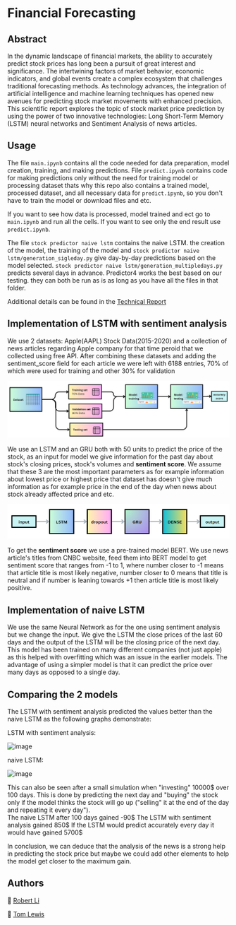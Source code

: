 

# Financial Forecasting

## Abstract
In the dynamic landscape of financial markets, the ability to accurately predict stock prices has long been a pursuit of great interest and significance.
The intertwining factors of market behavior, economic indicators, and global events create a complex ecosystem that challenges traditional forecasting methods. As technology advances, the integration of artificial intelligence and machine learning techniques has opened new avenues for predicting stock market movements with enhanced precision.
This scientific report explores the topic of stock market price prediction by using the power of two innovative technologies: Long Short-Term Memory (LSTM) neural networks and Sentiment Analysis of news articles.

## Usage

The file `main.ipynb` contains all the code needed for data preparation, model creation, training, and making predictions. 
File  `predict.ipynb` contains code for making predictions only without the need for training model or processing dataset thats why this repo also contains a trained model, processed dataset, and all necessary data for `predict.ipynb`, so you don't have to train the model or download files and etc. 

If you want to see how data is processed, model trained and ect go to `main.ipynb` and run all the cells. If you want to see only the end result use `predict.ipynb`.

The file `stock predictor naive lstm` contains the naive LSTM. the creation of the model, the training of the model and
`stock predictor naive lstm/generation_sigleday.py` give day-by-day predictions based on the model selected.
`stock predictor naive lstm/generation_multipledays.py` predicts several days in advance.
Predictor4 works the best based on our testing. 
they can both be run as is as long as you have all the files in that folder.

Additional details can be found in the [Technical Report](/reports/Technical_Report.pdf)

## Implementation of LSTM with sentiment analysis

We use 2 datasets: Apple(AAPL) Stock Data(2015-2020) and a collection of news articles regarding Apple company for that time peroid that we collected using free API.
After combining these datasets and adding the sentiment_score field for each article we were left with 6188 entries, 70% of which were used for training and other 30% for validation

![Data](/figures/data.PNG)


We use an LSTM and an GRU both with 50 units to predict the price of the stock, as an input for model we give information for the past day about stock's closing prices, stock's volumes and **sentiment score**. We assume that these 3 are the most important parameters as for example information about lowest price or highest price that dataset has doesn't give much information as for example price in the end of the day when news about stock already affected price and etc. 

![Model Structure](/figures/model.PNG)

To get the **sentiment score** we use a pre-trained model BERT. We use news article's titles from CNBC website, feed them into BERT model to get sentiment score that ranges from -1 to 1, where number closer to -1 means that article title is most likely negative, number closer to 0 means that title is neutral and if number is leaning towards +1 then article title is most likely positive.  

## Implementation of naive LSTM

We use the same Neural Network as for the one using sentiment analysis but we change the input. We give the LSTM the close prices of the last 60 days and the output of the LSTM will be the closing price of the next day. This model has been trained on many different companies (not just apple) as this helped with overfitting which was an issue in the earlier models. The advantage of using a simpler model is that it can predict the price over many days as opposed to a single day. 


## Comparing the 2 models

The LSTM with sentiment analysis predicted the values better than the naive LSTM as the following graphs demonstrate:

LSTM with sentiment analysis:

![image](https://github.com/mediolanum1/financial_forecasting/assets/71010075/ad833645-fb8b-43de-a1e3-47eb030ffacd)



naive LSTM:

![image](https://github.com/mediolanum1/financial_forecasting/assets/71010075/62140d0a-6af9-4ef6-a6a1-012273ee4c4c)

This can also be seen after a small simulation when "investing" 10000$ over 100 days. This is done by predicting the next day and "buying" the stock only if the model thinks the stock will go up ("selling" it at the end of the day and repeating it every day").  
The naive LSTM after 100 days gained -90$
The LSTM with sentiment analysis gained 850$
If the LSTM would predict accurately every day it would have gained 5700$

In conclusion, we can deduce that the analysis of the news is a strong help in predicting the stock price but maybe we could add other elements to help the model get closer to the maximum gain.

## Authors


:link: [Robert Li](https://github.com/mediolanum1)

:link: [Tom Lewis](https://github.com/tom837)
